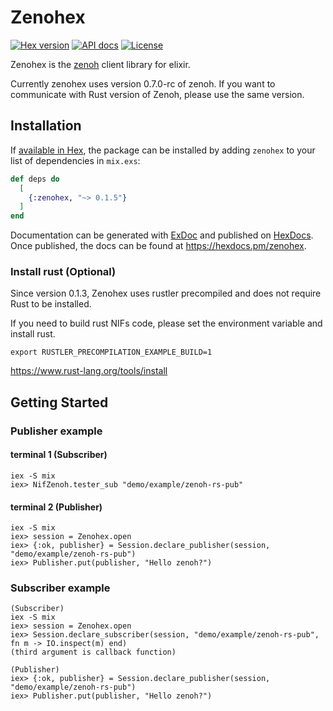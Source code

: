 # Zenohex

[![Hex version](https://img.shields.io/hexpm/v/zenohex.svg "Hex version")](https://hex.pm/packages/zenohex)
[![API docs](https://img.shields.io/hexpm/v/rclex.svg?label=hexdocs "API docs")](https://hexdocs.pm/zenohex/)
[![License](https://img.shields.io/hexpm/l/zenohex.svg)](https://github.com/zenohex/zenohex/blob/main/LICENSE)

Zenohex is the [zenoh](https://zenoh.io/) client library for elixir.

Currently zenohex uses version 0.7.0-rc of zenoh.
If you want to communicate with Rust version of Zenoh, please use the same version. 

## Installation

If [available in Hex](https://hex.pm/docs/publish), the package can be installed
by adding `zenohex` to your list of dependencies in `mix.exs`:

```elixir
def deps do
  [
    {:zenohex, "~> 0.1.5"}
  ]
end
```

Documentation can be generated with [ExDoc](https://github.com/elixir-lang/ex_doc)
and published on [HexDocs](https://hexdocs.pm). Once published, the docs can
be found at <https://hexdocs.pm/zenohex>.

### Install rust (Optional)
Since version 0.1.3, Zenohex uses rustler precompiled and does not require Rust to be installed.

If you need to build rust NIFs code, please set the environment variable and install rust.
```
export RUSTLER_PRECOMPILATION_EXAMPLE_BUILD=1
```
https://www.rust-lang.org/tools/install

## Getting Started

### Publisher example
#### terminal 1 (Subscriber)
```
iex -S mix
iex> NifZenoh.tester_sub "demo/example/zenoh-rs-pub"
```

#### terminal 2 (Publisher)
```
iex -S mix
iex> session = Zenohex.open
iex> {:ok, publisher} = Session.declare_publisher(session, "demo/example/zenoh-rs-pub")
iex> Publisher.put(publisher, "Hello zenoh?")
```

### Subscriber example
```
(Subscriber)
iex -S mix
iex> session = Zenohex.open
iex> Session.declare_subscriber(session, "demo/example/zenoh-rs-pub", fn m -> IO.inspect(m) end)
(third argument is callback function)

(Publisher)
iex> {:ok, publisher} = Session.declare_publisher(session, "demo/example/zenoh-rs-pub")
iex> Publisher.put(publisher, "Hello zenoh?")
```
